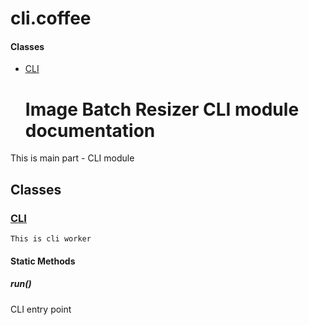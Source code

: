 # cli.coffee

#### Classes
  
* [CLI](#CLI)
  




  # Image Batch Resizer CLI module documentation #

This is main part - CLI module




## Classes
  
### <a name="CLI">[CLI](CLI)</a>
    
    This is cli worker

    
#### Static Methods
      
##### <a name="run"/>run()</a>
CLI entry point


      
    
    
    
  



